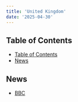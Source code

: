 ```yaml
---
title: 'United Kingdom'
date: '2025-04-30'
---
```


## Table of Contents

- [Table of Contents](#table-of-contents)
- [News](#news)

## News

- [BBC](https://www.bbc.com/)
